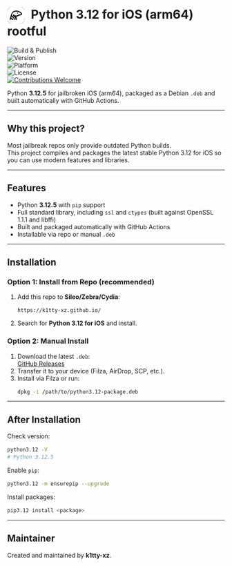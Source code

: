 # <img src="images/python3.png" alt="Logo" width="40" style="vertical-align: middle; margin-right: 8px;"> Python 3.12 for iOS (arm64) rootful

![Build & Publish](https://github.com/k1tty-xz/python3.12-ios-arm64-deb/actions/workflows/python3.12-ios-arm64.yml/badge.svg)  
![Version](https://img.shields.io/badge/Python-3.12.5-blue.svg)  
![Platform](https://img.shields.io/badge/Platform-iOS%2012.0+-lightgrey.svg)  
![License](https://img.shields.io/badge/License-MIT-green.svg)  
[![Contributions Welcome](https://img.shields.io/badge/Contributions-welcome-brightgreen.svg)](https://github.com/Tamior930/python3.12-ios-arm64/pulls)  


Python **3.12.5** for jailbroken iOS (arm64), packaged as a Debian `.deb` and built automatically with GitHub Actions.  

---

## Why this project?

Most jailbreak repos only provide outdated Python builds.  
This project compiles and packages the latest stable Python 3.12 for iOS so you can use modern features and libraries.  

---

## Features

- Python **3.12.5** with `pip` support  
- Full standard library, including `ssl` and `ctypes` (built against OpenSSL 1.1.1 and libffi)  
- Built and packaged automatically with GitHub Actions  
- Installable via repo or manual `.deb`  

---

## Installation

### Option 1: Install from Repo (recommended)

1. Add this repo to **Sileo/Zebra/Cydia**:  
   ```
   https://k1tty-xz.github.io/
   ```
2. Search for **Python 3.12 for iOS** and install.  

### Option 2: Manual Install

1. Download the latest `.deb`:  
   [GitHub Releases](https://github.com/k1tty-xz/python3.12-ios-arm64-deb/releases/latest)  
2. Transfer it to your device (Filza, AirDrop, SCP, etc.).  
3. Install via Filza or run:  
   ```sh
   dpkg -i /path/to/python3.12-package.deb
   ```

---

## After Installation

Check version:  
```sh
python3.12 -V
# Python 3.12.5
```

Enable `pip`:  
```sh
python3.12 -m ensurepip --upgrade
```

Install packages:  
```sh
pip3.12 install <package>
```

---

## Maintainer

Created and maintained by **k1tty-xz**.  
